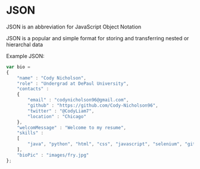 # JSON

JSON is an abbreviation for JavaScript Object Notation

JSON is a popular and simple format for storing and transferring nested or hierarchal data

Example JSON:

```javascript
var bio =
{
    "name" : "Cody Nicholson",
    "role" : "Undergrad at DePaul University",
    "contacts" :
    {
        "email" : "codynicholson96@gmail.com",
        "github" : "https://github.com/Cody-Nicholson96",
        "twitter" : "@CodyLiam7",
        "location" : "Chicago"
    },
    "welcomMessage" : "Welcome to my resume",
    "skills" :
    [
        "java", "python", "html", "css", "javascript", "selenium", "github"
    ],
    "bioPic" : "images/fry.jpg"
};
```
